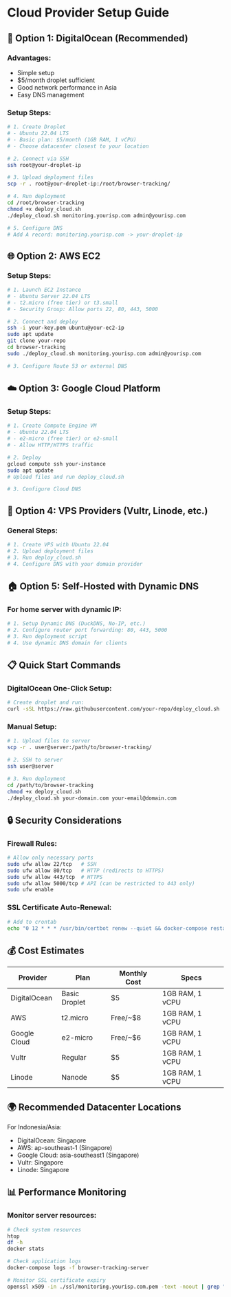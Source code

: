 # Cloud Provider Setup Guide

## 🚀 **Option 1: DigitalOcean (Recommended)**

### Advantages:
- Simple setup
- $5/month droplet sufficient
- Good network performance in Asia
- Easy DNS management

### Setup Steps:
```bash
# 1. Create Droplet
# - Ubuntu 22.04 LTS
# - Basic plan: $5/month (1GB RAM, 1 vCPU)
# - Choose datacenter closest to your location

# 2. Connect via SSH
ssh root@your-droplet-ip

# 3. Upload deployment files
scp -r . root@your-droplet-ip:/root/browser-tracking/

# 4. Run deployment
cd /root/browser-tracking
chmod +x deploy_cloud.sh
./deploy_cloud.sh monitoring.yourisp.com admin@yourisp.com

# 5. Configure DNS
# Add A record: monitoring.yourisp.com -> your-droplet-ip
```

## 🌐 **Option 2: AWS EC2**

### Setup Steps:
```bash
# 1. Launch EC2 Instance
# - Ubuntu Server 22.04 LTS
# - t2.micro (free tier) or t3.small
# - Security Group: Allow ports 22, 80, 443, 5000

# 2. Connect and deploy
ssh -i your-key.pem ubuntu@your-ec2-ip
sudo apt update
git clone your-repo
cd browser-tracking
sudo ./deploy_cloud.sh monitoring.yourisp.com admin@yourisp.com

# 3. Configure Route 53 or external DNS
```

## ☁️ **Option 3: Google Cloud Platform**

### Setup Steps:
```bash
# 1. Create Compute Engine VM
# - Ubuntu 22.04 LTS
# - e2-micro (free tier) or e2-small
# - Allow HTTP/HTTPS traffic

# 2. Deploy
gcloud compute ssh your-instance
sudo apt update
# Upload files and run deploy_cloud.sh

# 3. Configure Cloud DNS
```

## 🔧 **Option 4: VPS Providers (Vultr, Linode, etc.)**

### General Steps:
```bash
# 1. Create VPS with Ubuntu 22.04
# 2. Upload deployment files
# 3. Run deploy_cloud.sh
# 4. Configure DNS with your domain provider
```

## 🏠 **Option 5: Self-Hosted with Dynamic DNS**

### For home server with dynamic IP:
```bash
# 1. Setup Dynamic DNS (DuckDNS, No-IP, etc.)
# 2. Configure router port forwarding: 80, 443, 5000
# 3. Run deployment script
# 4. Use dynamic DNS domain for clients
```

## 📋 **Quick Start Commands**

### DigitalOcean One-Click Setup:
```bash
# Create droplet and run:
curl -sSL https://raw.githubusercontent.com/your-repo/deploy_cloud.sh | bash -s monitoring.yourisp.com admin@yourisp.com
```

### Manual Setup:
```bash
# 1. Upload files to server
scp -r . user@server:/path/to/browser-tracking/

# 2. SSH to server
ssh user@server

# 3. Run deployment
cd /path/to/browser-tracking
chmod +x deploy_cloud.sh
./deploy_cloud.sh your-domain.com your-email@domain.com
```

## 🔒 **Security Considerations**

### Firewall Rules:
```bash
# Allow only necessary ports
sudo ufw allow 22/tcp   # SSH
sudo ufw allow 80/tcp   # HTTP (redirects to HTTPS)
sudo ufw allow 443/tcp  # HTTPS
sudo ufw allow 5000/tcp # API (can be restricted to 443 only)
sudo ufw enable
```

### SSL Certificate Auto-Renewal:
```bash
# Add to crontab
echo "0 12 * * * /usr/bin/certbot renew --quiet && docker-compose restart nginx" | crontab -
```

## 💰 **Cost Estimates**

| Provider | Plan | Monthly Cost | Specs |
|----------|------|--------------|-------|
| DigitalOcean | Basic Droplet | $5 | 1GB RAM, 1 vCPU |
| AWS | t2.micro | Free/~$8 | 1GB RAM, 1 vCPU |
| Google Cloud | e2-micro | Free/~$6 | 1GB RAM, 1 vCPU |
| Vultr | Regular | $5 | 1GB RAM, 1 vCPU |
| Linode | Nanode | $5 | 1GB RAM, 1 vCPU |

## 🌍 **Recommended Datacenter Locations**

For Indonesia/Asia:
- DigitalOcean: Singapore
- AWS: ap-southeast-1 (Singapore)
- Google Cloud: asia-southeast1 (Singapore)
- Vultr: Singapore
- Linode: Singapore

## 📊 **Performance Monitoring**

### Monitor server resources:
```bash
# Check system resources
htop
df -h
docker stats

# Check application logs
docker-compose logs -f browser-tracking-server

# Monitor SSL certificate expiry
openssl x509 -in ./ssl/monitoring.yourisp.com.pem -text -noout | grep "Not After"
```
